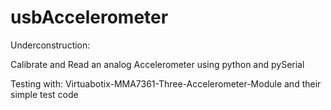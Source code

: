 usbAccelerometer
================

Underconstruction:

Calibrate and Read an analog Accelerometer using python and pySerial

Testing with:
Virtuabotix-MMA7361-Three-Accelerometer-Module and their simple test code

